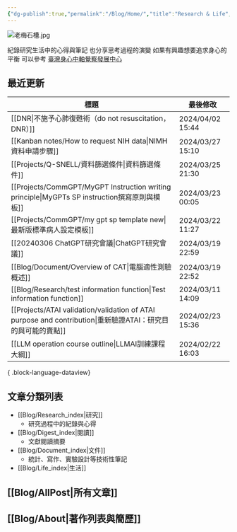 ```yaml
---
{"dg-publish":true,"permalink":"/Blog/Home/","title":"Research & Life","contentClasses":"cards list-cards","tags":["blog","gardenEntry"],"created":"2023-02-16T00:00:00.000Z","updated":"2024-04-11T14:21"}
---
```



![老梅石槽.jpg](/img/user/Blog/images/%E8%80%81%E6%A2%85%E7%9F%B3%E6%A7%BD.jpg)

紀錄研究生活中的心得與筆記
也分享思考過程的演變
如果有興趣想要追求身心的平衡
可以參考 [臺灣身心中軸覺察發展中心](https://bmaa.tw)

## 最近更新

| 標題                                                                                               | 最後修改              |
| ------------------------------------------------------------------------------------------------ | ----------------- |
| [[DNR\|不施予心肺復甦術（do not resuscitation，DNR）]]                                                   | 2024/04/02  15:44 |
| [[Kanban notes/How to request NIH data\|NIMH資料申請步驟]]                                          | 2024/03/27  15:10 |
| [[Projects/Q-SNELL/資料篩選條件\|資料篩選條件]]                                                           | 2024/03/25  21:30 |
| [[Projects/CommGPT/MyGPT Instruction writing principle\|MyGPTs SP instruction撰寫原則與模板]]        | 2024/03/23  00:05 |
| [[Projects/CommGPT/my gpt sp template new\|最新版標準病人設定模板]]                                      | 2024/03/22  11:27 |
| [[20240306 ChatGPT研究會議\|ChatGPT研究會議]]                                                         | 2024/03/19  22:59 |
| [[Blog/Document/Overview of CAT\|電腦適性測驗概述]]                                                   | 2024/03/19  22:52 |
| [[Blog/Research/test information function\|Test information function]]                        | 2024/03/11  14:09 |
| [[Projects/ATAI validation/validation of ATAI purpose and contribution\|重新驗證ATAI：研究目的與可能的賣點]] | 2024/02/23  15:36 |
| [[LLM operation course outline\|LLMAI訓練課程大綱]]                                                 | 2024/02/22  16:03 |

{ .block-language-dataview}

## 文章分類列表

- [[Blog/Research_index\|研究]]
    - 研究過程中的紀錄與心得
- [[Blog/Digest_index\|閱讀]]
    - 文獻閱讀摘要
- [[Blog/Document_index\|文件]]
    - 統計、寫作、實驗設計等技術性筆記
- [[Blog/Life_index\|生活]]

## [[Blog/AllPost\|所有文章]]

## [[Blog/About\|著作列表與簡歷]]
